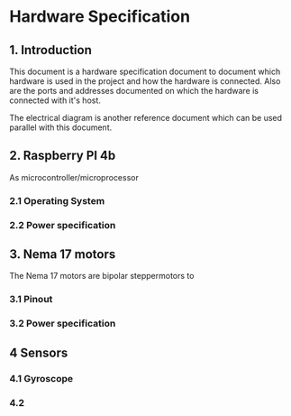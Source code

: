 # Hardware Specification


## 1. Introduction

This document is a hardware specification document to document which hardware is used in the project and how the hardware is connected. Also are the ports and addresses documented on which the hardware is connected with it's host. 

The electrical diagram is another reference document which can be used parallel with this document.


## 2. Raspberry PI 4b

As microcontroller/microprocessor

### 2.1 Operating System

### 2.2 Power specification

## 3. Nema 17 motors

The Nema 17 motors are bipolar steppermotors to 

### 3.1 Pinout

### 3.2 Power specification

## 4 Sensors

### 4.1 Gyroscope

### 4.2 





## 